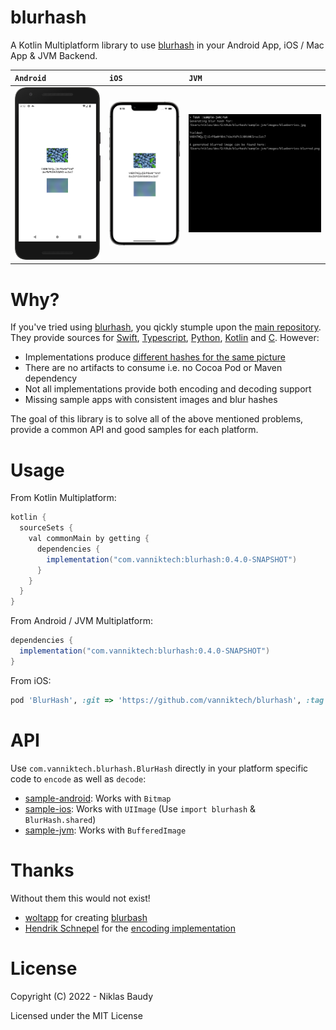 blurhash
========

A Kotlin Multiplatform library to use [blurhash](https://blurha.sh/) in your Android App, iOS / Mac App & JVM Backend.

| `Android`                             | `iOS`                         | `JVM`                         |
|:--------------------------------------|:------------------------------|:------------------------------|
| ![Sample Android](sample-android.png) | ![Sample iOS](sample-ios.png) | ![Sample JVM](sample-jvm.png) |

# Why?

If you've tried using [blurhash](https://blurha.sh/), you qickly stumple upon the [main repository](https://github.com/woltapp/blurhash). They provide sources for [Swift](https://github.com/woltapp/blurhash/tree/master/Swift), [Typescript](https://github.com/woltapp/blurhash/tree/master/TypeScript), [Python](https://github.com/woltapp/blurhash-python), [Kotlin](https://github.com/woltapp/blurhash/tree/master/Kotlin) and [C](https://github.com/woltapp/blurhash/tree/master/C). However:

- Implementations produce [different hashes for the same picture](https://github.com/woltapp/blurhash/issues/196)
- There are no artifacts to consume i.e. no Cocoa Pod or Maven dependency
- Not all implementations provide both encoding and decoding support
- Missing sample apps with consistent images and blur hashes

The goal of this library is to solve all of the above mentioned problems, provide a common API and good samples for each platform.

# Usage

From Kotlin Multiplatform:

```groovy
kotlin {
  sourceSets {
    val commonMain by getting {
      dependencies {
        implementation("com.vanniktech:blurhash:0.4.0-SNAPSHOT")
      }
    }
  }
}
```

From Android / JVM Multiplatform:

```groovy
dependencies {
  implementation("com.vanniktech:blurhash:0.4.0-SNAPSHOT")
}
```

From iOS:

```ruby
pod 'BlurHash', :git => 'https://github.com/vanniktech/blurhash', :tag => "0.4.0-SNAPSHOT"
```

# API

Use `com.vanniktech.blurhash.BlurHash` directly in your platform specific code to `encode` as well as `decode`:

- [sample-android](./sample-android/src/main/kotlin/com/vanniktech/blurhash/sample/android/BlurHashMainActivity.kt): Works with `Bitmap`
- [sample-ios](./sample-ios/ios/App.swift): Works with `UIImage` (Use `import blurhash` & `BlurHash.shared`)
- [sample-jvm](sample-jvm/src/main/java/com/vanniktech/blurhash/sample/jvm/BlurHashJvm.kt): Works with `BufferedImage`

# Thanks

Without them this would not exist!

- [woltapp](https://github.com/woltapp) for creating [blurbash](https://github.com/woltapp/blurhash)
- [Hendrik Schnepel](https://github.com/hsch) for the [encoding implementation](https://github.com/hsch/blurhash-java)

# License

Copyright (C) 2022 - Niklas Baudy

Licensed under the MIT License
